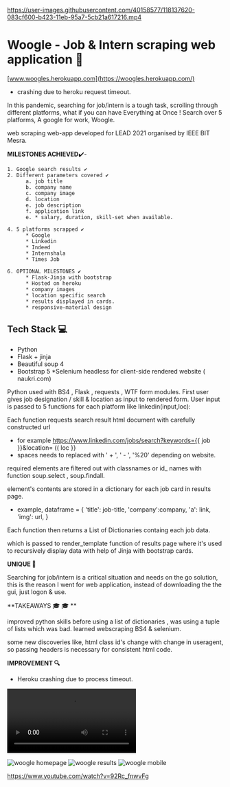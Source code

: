 
https://user-images.githubusercontent.com/40158577/118137620-083cf600-b423-11eb-95a7-5cb21a617216.mp4

# Woogle - Job & Intern scraping web application 📱

[www.woogles.herokuapp.com](https://woogles.herokuapp.com/) 
  * crashing due to heroku request timeout. 

In this pandemic, searching for job/intern is a tough task, scrolling through different platforms, what if you can have Everything at Once !
Search over 5 platforms, A google for work, Woogle.

web scraping web-app developed for LEAD 2021 organised by IEEE BIT Mesra.

**MILESTONES ACHIEVED**✔️- 
  
    1. Google search results ✔️
    2. Different parameters covered ✔️
          a. job title
          b. company name
          c. company image
          d. location  
          e. job description
          f. application link 
          e. * salary, duration, skill-set when available.
          
    4. 5 platforms scrapped ✔️
          * Google
          * Linkedin
          * Indeed
          * Internshala  
          * Times Job
          
    6. OPTIONAL MILESTONES ✔️ 
          * Flask-Jinja with bootstrap 
          * Hosted on heroku
          * company images 
          * location specific search 
          * results displayed in cards.
          * responsive-material design
          
            

 ## Tech Stack 💻 ##
 
 * Python 
 * Flask + jinja  
 * Beautiful soup 4 
 * Bootstrap 5 
   *Selenium headless for client-side rendered website ( naukri.com)

Python used with BS4 , Flask , requests , WTF form modules.
First user gives job designation / skill & location as input to rendered form. 
User input is passed to 5 functions for each platform like linkedin(input,loc): 

Each function requests search result html document with carefully constructed url 
  * for example https://www.linkedin.com/jobs/search?keywords={{ job }}&location= (( loc }}
  * spaces needs to replaced with ' + ', ' - ', '%20' depending on website.

required elements are filtered out with classnames or id_ names with function soup.select , soup.findall.

element's contents are stored in a dictionary for each job card in results page.
  * example, 
      dataframe = { 'title': job-title,
                    'company':company,
                    'a': link,
                    'img': url,
                   }

Each function then returns a List of Dictionaries containg each job data. 

which is passed to render_template function of results page where it's used to 
recursively display data with help of Jinja with bootstrap cards. 


**UNIQUE 🚀**

Searching for job/intern is a critical situation and needs on the go solution, this is the reason I went for web application, 
instead of downloading the the gui, just logon & use. 

**TAKEAWAYS 🎓 🎓 **

improved python skills
    before using a list of dictionaries , was using a tuple of lists which was bad.
learned webscraping 
    BS4 & selenium.

some new discoveries like,
    html class id's change with change in useragent, so passing headers is necessary for consistent html code.



**IMPROVEMENT 🔍**
* Heroku crashing due to process timeout.

![video](https://storezeo.000webhostapp.com/server/woogle%20v1.mp4)

![woogle homepage](https://i.imgur.com/jxThCQ1.png "woogle home") 
![woogle results](https://i.imgur.com/xkI3g6W.png "woogle results") 
![woogle mobile](https://i.imgur.com/fHS3oip.png "woogle mobile")


https://www.youtube.com/watch?v=92Rc_fnwvFg





